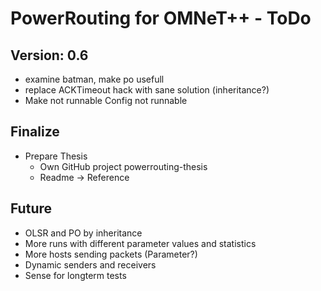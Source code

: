 PowerRouting for OMNeT++ - ToDo
===============================

Version: 0.6
------------

* examine batman, make po usefull
* replace ACKTimeout hack with sane solution (inheritance?) 
* Make not runnable Config not runnable


Finalize
--------

* Prepare Thesis
	* Own GitHub project powerrouting-thesis
	* Readme -> Reference


Future
------

* OLSR and PO by inheritance
* More runs with different parameter values and statistics
* More hosts sending packets (Parameter?)
* Dynamic senders and receivers
* Sense for longterm tests
